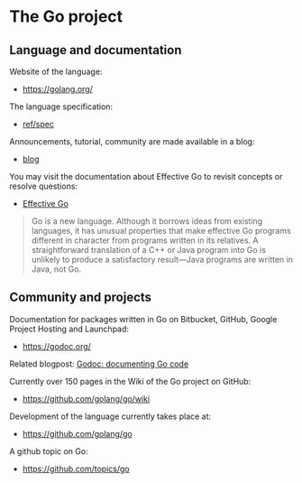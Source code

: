 # The Go project

## Language and documentation

Website of the language:

* https://golang.org/

The language specification:

* [ref/spec](https://golang.org/ref/spec)

Announcements, tutorial, community are made available in a blog:

* [blog](https://blog.golang.org/)

You may visit the documentation about Effective Go to revisit concepts or resolve questions:

* [Effective Go](https://golang.org/doc/effective_go.html)

> Go is a new language. Although it borrows ideas from existing languages, it
> has unusual properties that make effective Go programs different in character
> from programs written in its relatives. A straightforward translation of a C++
> or Java program into Go is unlikely to produce a satisfactory result—Java
> programs are written in Java, not Go. 

## Community and projects

Documentation for packages written in Go on Bitbucket, GitHub, Google Project Hosting and Launchpad:

* https://godoc.org/

Related blogpost: [Godoc: documenting Go code](https://blog.golang.org/godoc-documenting-go-code)

Currently over 150 pages in the Wiki of the Go project on GitHub:

* https://github.com/golang/go/wiki

Development of the language currently takes place at:

* https://github.com/golang/go

A github topic on Go:

* https://github.com/topics/go

